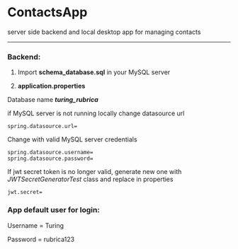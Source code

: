 # ContactsApp
server side backend and local desktop app for managing contacts

---

### Backend: 
1) Import **schema_database.sql** in your MySQL server



2) **application.properties**

Database name ***turing_rubrica***

if MySQL server is not running locally change datasource url

    spring.datasource.url=

Change with valid MySQL server credentials

    spring.datasource.username=
    spring.datasource.password=

If jwt secret token is no longer valid, generate new one with *JWTSecretGeneratorTest* class and replace in properties

    jwt.secret=



### App default user for login:
Username = Turing

Password = rubrica123 
